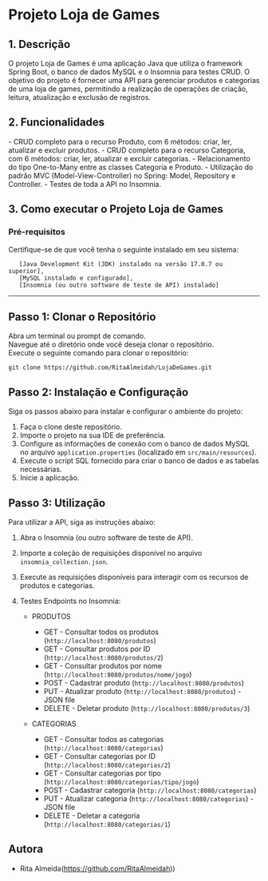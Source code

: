 # Projeto Loja de Games

<h2>1. Descrição</h2> 
O projeto Loja de Games é uma aplicação Java que utiliza o framework Spring Boot, o banco de dados MySQL e o Insomnia para testes CRUD. 
O objetivo do projeto é fornecer uma API para gerenciar produtos e categorias de uma loja de games, permitindo a realização de operações de criação, 
leitura, atualização e exclusão de registros.

<h2>2. Funcionalidades</h2>
- CRUD completo para o recurso Produto, com 6 métodos: criar, ler, atualizar e excluir produtos.
- CRUD completo para o recurso Categoria, com 6 métodos: criar, ler, atualizar e excluir categorias.
- Relacionamento do tipo One-to-Many entre as classes Categoria e Produto.
- Utilização do padrão MVC (Model-View-Controller) no Spring: Model, Repository e Controller.
- Testes de toda a API no Insomnia.

<h2>3. Como executar o Projeto Loja de Games</h2>

### Pré-requisitos

Certifique-se de que você tenha o seguinte instalado em seu sistema:

       [Java Development Kit (JDK) instalado na versão 17.0.7 ou superior], 
       [MySQL instalado e configurado], 
       [Insomnia (ou outro software de teste de API) instalado]
***
## Passo 1: Clonar o Repositório

Abra um terminal ou prompt de comando. <br/>
Navegue até o diretório onde você deseja clonar o repositório. <br/>
Execute o seguinte comando para clonar o repositório:

```
git clone https://github.com/RitaAlmeidah/LojaDeGames.git
```

## Passo 2: Instalação e Configuração

Siga os passos abaixo para instalar e configurar o ambiente do projeto:

1. Faça o clone deste repositório.
2. Importe o projeto na sua IDE de preferência.
3. Configure as informações de conexão com o banco de dados MySQL no arquivo `application.properties` (localizado em `src/main/resources`).
4. Execute o script SQL fornecido para criar o banco de dados e as tabelas necessárias.
5. Inicie a aplicação.

## Passo 3: Utilização
Para utilizar a API, siga as instruções abaixo:

1. Abra o Insomnia (ou outro software de teste de API).
2. Importe a coleção de requisições disponível no arquivo `insomnia_collection.json`.
3. Execute as requisições disponíveis para interagir com os recursos de produtos e categorias.
4. Testes Endpoints no Insomnia:

   - PRODUTOS
     - GET - Consultar todos os produtos (`http://localhost:8080/produtos`)
     - GET - Consultar produtos por ID (`http://localhost:8080/produtos/2`)
     - GET - Consultar produtos por nome (`http://localhost:8080/produtos/nome/jogo`)
     - POST - Cadastrar produto (`http://localhost:8080/produtos`)
     - PUT - Atualizar produto (`http://localhost:8080/produtos`) - JSON file
     - DELETE - Deletar produto (`http://localhost:8080/produtos/3`)

   - CATEGORIAS
     - GET - Consultar todos as categorias (`http://localhost:8080/categorias`)
     - GET - Consultar categorias por ID (`http://localhost:8080/categorias/2`)
     - GET - Consultar categorias por tipo (`http://localhost:8080/categorias/tipo/jogo`)
     - POST - Cadastrar categoria (`http://localhost:8080/categorias`)
     - PUT - Atualizar categoria (`http://localhost:8080/categorias`) - JSON file
     - DELETE - Deletar a categoria (`http://localhost:8080/categorias/1`)

## Autora

- Rita Almeida(https://github.com/RitaAlmeidah))
